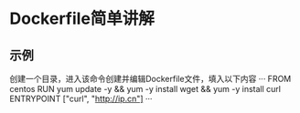 # Dockerfile简单讲解

## 示例
创建一个目录，进入该命令创建并编辑Dockerfile文件，填入以下内容
···
FROM centos
RUN yum update -y && yum -y install wget && yum -y install curl
ENTRYPOINT ["curl", "http://ip.cn"]
···
